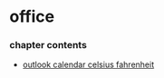﻿
# office
### chapter contents
 
* [outlook calendar celsius fahrenheit](outlook_calendar_celsius_fahrenheit.md)
